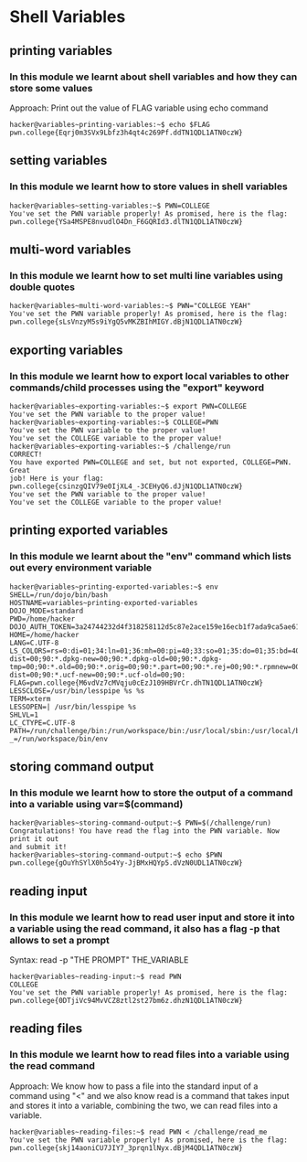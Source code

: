 # Shell Variables

## printing variables

### In this module we learnt about shell variables and how they can store some values

Approach: Print out the value of FLAG variable using echo command

```
hacker@variables~printing-variables:~$ echo $FLAG
pwn.college{Eqrj0m3SVx9Lbfz3h4qt4c269Pf.ddTN1QDL1ATN0czW}
```

## setting variables

### In this module we learnt how to store values in shell variables

```
hacker@variables~setting-variables:~$ PWN=COLLEGE
You've set the PWN variable properly! As promised, here is the flag:
pwn.college{YSa4MSPE8nvudlO4Dn_F6GQRId3.dlTN1QDL1ATN0czW}
```

## multi-word variables

### In this module we learnt how to set multi line variables using double quotes

```
hacker@variables~multi-word-variables:~$ PWN="COLLEGE YEAH"
You've set the PWN variable properly! As promised, here is the flag:
pwn.college{sLsVnzyM5s9iYgQ5vMKZBIhMIGY.dBjN1QDL1ATN0czW}
```

## exporting variables

### In this module we learnt how to export local variables to other commands/child processes using the "export" keyword

```
hacker@variables~exporting-variables:~$ export PWN=COLLEGE
You've set the PWN variable to the proper value!
hacker@variables~exporting-variables:~$ COLLEGE=PWN
You've set the PWN variable to the proper value!
You've set the COLLEGE variable to the proper value!
hacker@variables~exporting-variables:~$ /challenge/run
CORRECT!
You have exported PWN=COLLEGE and set, but not exported, COLLEGE=PWN. Great
job! Here is your flag:
pwn.college{csinzgQIV79e0IjXL4_-3CEHyQ6.dJjN1QDL1ATN0czW}
You've set the PWN variable to the proper value!
You've set the COLLEGE variable to the proper value!
```

## printing exported variables

### In this module we learnt about the "env" command which lists out every environment variable

```
hacker@variables~printing-exported-variables:~$ env
SHELL=/run/dojo/bin/bash
HOSTNAME=variables~printing-exported-variables
DOJO_MODE=standard
PWD=/home/hacker
DOJO_AUTH_TOKEN=3a24744232d4f318258112d5c87e2ace159e16ecb1f7ada9ca5ae615a9677730
HOME=/home/hacker
LANG=C.UTF-8
LS_COLORS=rs=0:di=01;34:ln=01;36:mh=00:pi=40;33:so=01;35:do=01;35:bd=40;33;01:cd=40;33;01:or=40;31;01:mi=00:su=37;41:sg=30;43:ca=00:tw=30;42:ow=34;42:st=37;44:ex=01;32:*.7z=01;31:*.ace=01;31:*.alz=01;31:*.apk=01;31:*.arc=01;31:*.arj=01;31:*.bz=01;31:*.bz2=01;31:*.cab=01;31:*.cpio=01;31:*.crate=01;31:*.deb=01;31:*.drpm=01;31:*.dwm=01;31:*.dz=01;31:*.ear=01;31:*.egg=01;31:*.esd=01;31:*.gz=01;31:*.jar=01;31:*.lha=01;31:*.lrz=01;31:*.lz=01;31:*.lz4=01;31:*.lzh=01;31:*.lzma=01;31:*.lzo=01;31:*.pyz=01;31:*.rar=01;31:*.rpm=01;31:*.rz=01;31:*.sar=01;31:*.swm=01;31:*.t7z=01;31:*.tar=01;31:*.taz=01;31:*.tbz=01;31:*.tbz2=01;31:*.tgz=01;31:*.tlz=01;31:*.txz=01;31:*.tz=01;31:*.tzo=01;31:*.tzst=01;31:*.udeb=01;31:*.war=01;31:*.whl=01;31:*.wim=01;31:*.xz=01;31:*.z=01;31:*.zip=01;31:*.zoo=01;31:*.zst=01;31:*.avif=01;35:*.jpg=01;35:*.jpeg=01;35:*.mjpg=01;35:*.mjpeg=01;35:*.gif=01;35:*.bmp=01;35:*.pbm=01;35:*.pgm=01;35:*.ppm=01;35:*.tga=01;35:*.xbm=01;35:*.xpm=01;35:*.tif=01;35:*.tiff=01;35:*.png=01;35:*.svg=01;35:*.svgz=01;35:*.mng=01;35:*.pcx=01;35:*.mov=01;35:*.mpg=01;35:*.mpeg=01;35:*.m2v=01;35:*.mkv=01;35:*.webm=01;35:*.webp=01;35:*.ogm=01;35:*.mp4=01;35:*.m4v=01;35:*.mp4v=01;35:*.vob=01;35:*.qt=01;35:*.nuv=01;35:*.wmv=01;35:*.asf=01;35:*.rm=01;35:*.rmvb=01;35:*.flc=01;35:*.avi=01;35:*.fli=01;35:*.flv=01;35:*.gl=01;35:*.dl=01;35:*.xcf=01;35:*.xwd=01;35:*.yuv=01;35:*.cgm=01;35:*.emf=01;35:*.ogv=01;35:*.ogx=01;35:*.aac=00;36:*.au=00;36:*.flac=00;36:*.m4a=00;36:*.mid=00;36:*.midi=00;36:*.mka=00;36:*.mp3=00;36:*.mpc=00;36:*.ogg=00;36:*.ra=00;36:*.wav=00;36:*.oga=00;36:*.opus=00;36:*.spx=00;36:*.xspf=00;36:*~=00;90:*#=00;90:*.bak=00;90:*.crdownload=00;90:*.dpkg-dist=00;90:*.dpkg-new=00;90:*.dpkg-old=00;90:*.dpkg-tmp=00;90:*.old=00;90:*.orig=00;90:*.part=00;90:*.rej=00;90:*.rpmnew=00;90:*.rpmorig=00;90:*.rpmsave=00;90:*.swp=00;90:*.tmp=00;90:*.ucf-dist=00;90:*.ucf-new=00;90:*.ucf-old=00;90:
FLAG=pwn.college{M6vdVz7cMVqju0cEzJ109HBVrCr.dhTN1QDL1ATN0czW}
LESSCLOSE=/usr/bin/lesspipe %s %s
TERM=xterm
LESSOPEN=| /usr/bin/lesspipe %s
SHLVL=1
LC_CTYPE=C.UTF-8
PATH=/run/challenge/bin:/run/workspace/bin:/usr/local/sbin:/usr/local/bin:/usr/sbin:/usr/bin:/sbin:/bin
_=/run/workspace/bin/env
```

## storing command output

### In this module we learnt how to store the output of a command into a variable using var=$(command)

```
hacker@variables~storing-command-output:~$ PWN=$(/challenge/run)
Congratulations! You have read the flag into the PWN variable. Now print it out
and submit it!
hacker@variables~storing-command-output:~$ echo $PWN
pwn.college{gOuYhSYlX0h5o4Yy-JjBMxHQYp5.dVzN0UDL1ATN0czW}
```

## reading input

### In this module we learnt how to read user input and store it into a variable using the read command, it also has a flag -p that allows to set a prompt

Syntax: read -p "THE PROMPT" THE_VARIABLE

```
hacker@variables~reading-input:~$ read PWN
COLLEGE
You've set the PWN variable properly! As promised, here is the flag:
pwn.college{0DTjiVc94MvVCZ8ztl2st27bm6z.dhzN1QDL1ATN0czW}
```

## reading files

### In this module we learnt how to read files into a variable using the read command

Approach: We know how to pass a file into the standard input of a command using "<" and we also know read is a command that takes input and stores it into a variable, combining the two, we can read files into a variable.

```
hacker@variables~reading-files:~$ read PWN < /challenge/read_me
You've set the PWN variable properly! As promised, here is the flag:
pwn.college{skj14aoniCU7JIY7_3prqn1lNyx.dBjM4QDL1ATN0czW}
```